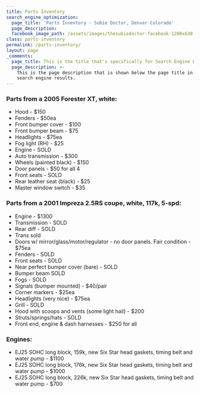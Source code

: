 ```yaml
---
title: Parts Inventory
search_engine_optimization:
  page_title: 'Parts Inventory - Subie Doctor, Denver Colorado'
  page_description:
  facebook_image_path: /assets/images/thesubiedoctor-facebook-1200x630.png
class: parts-inventory
permalink: /parts-inventory/
layout: page
_comments:
  page_title: This is the title that's specifically for Search Engine Optimization.
  page_description: >-
    This is the page description that is shown below the page title in the
    search engine results.
---
```



### Parts from a 2005 Forester XT, white:

* Hood - $150
* Fenders - $50ea
* Front bumper cover - $100
* Front bumper beam - $75
* Headlights - $75ea
* Fog light (RH) - $25
* Engine - SOLD
* Auto transmission - $300
* Wheels (painted black) - $150
* Door panels - $50 for all 4
* Front seats - SOLD
* Rear leather seat (black) - $25
* Master window switch - $35

### Parts from a 2001 Impreza 2.5RS coupe, white, 117k, 5-spd:

* Engine - $1300
* Transmission - SOLD
* Rear diff - SOLD
* Trans sold
* Doors w/ mirror/glass/motor/regulator - no door panels. Fair condition - $75ea
* Fenders - SOLD
* Front seats - SOLD
* Near perfect bumper cover (bare) - SOLD
* Bumper beam SOLD
* Fogs - SOLD
* Signals (bumper mounted) - $40/pair
* Corner markers - $25ea
* Headlights (very nice) - $75ea
* Grill - SOLD
* Hood with scoops and vents (some light hail) - $200
* Struts/springs/hats - SOLD
* Front end, engine & dash harnesses - $250 for all&nbsp;

### Engines:

* EJ25 SOHC long block, 159k, new Six Star head gaskets, timing belt and water pump - $1100
* EJ25 SOHC long block, 176k, new Six Star head gaskets, timing belt and water pump - $1000
* EJ25 SOHC long block, 226k, new Six Star head gaskets, timing belt and water pump - $700